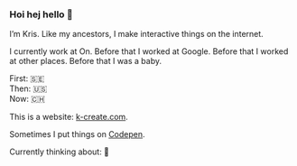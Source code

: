 ### Hoi hej hello 👋

I’m Kris. Like my ancestors, I make interactive things on the internet.

I currently work at On. Before that I worked at Google. Before that I worked at other places. Before that I was a baby.

First: 🇸🇪 \
Then: 🇺🇸 \
Now: 🇨🇭

This is a website: [k-create.com](https://k-create.com).

Sometimes I put things on [Codepen](https://codepen.io/kristofferh/).

Currently thinking about: 🍔
